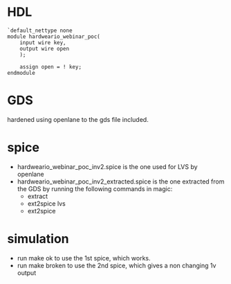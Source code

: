 # HDL

    `default_nettype none
    module hardweario_webinar_poc(
        input wire key,
        output wire open
        );

        assign open = ! key;
    endmodule

# GDS

hardened using openlane to the gds file included.

# spice

* hardweario_webinar_poc_inv2.spice is the one used for LVS by openlane
* hardweario_webinar_poc_inv2_extracted.spice is the one extracted from the GDS by running the following commands in magic:
    *    extract
    *    ext2spice lvs
    *    ext2spice

# simulation

* run make ok to use the 1st spice, which works.
* run make broken to use the 2nd spice, which gives a non changing 1v output
